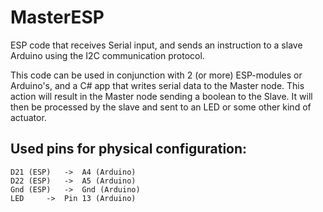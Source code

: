 # MasterESP
ESP code that receives Serial input, and sends an instruction to a slave Arduino using the I2C communication protocol.

This code can be used in conjunction with 2 (or more) ESP-modules or Arduino's, and a C# app that writes serial data to the Master node. This action will result in the Master node sending a boolean to the Slave. It will then be processed by the slave and sent to an LED or some other kind of actuator.

## Used pins for physical configuration:
```
D21 (ESP)	->	A4 (Arduino)
D22 (ESP)	->	A5 (Arduino)
Gnd (ESP)	->	Gnd (Arduino)
LED		->	Pin 13 (Arduino)
```
